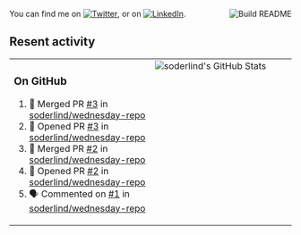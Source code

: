 
<a href="https://github.com/soderlind/soderlind/actions"><img src="https://github.com/soderlind/soderlind/workflows/Build%20README/badge.svg" align="right" alt="Build README"></a>

<!-- Actual text -->
You can find me on [![Twitter][1.2]][1], or on [![LinkedIn][2.2]][2].

<!-- Icons -->

[1.2]: http://i.imgur.com/wWzX9uB.png (twitter icon without padding)
[2.2]: https://raw.githubusercontent.com/MartinHeinz/MartinHeinz/master/linkedin-3-16.png (LinkedIn icon without padding)

<!-- Links to your social media accounts -->

[1]: https://twitter.com/soderlind
[2]: https://www.linkedin.com/in/soderlind/

## Resent activity

<table width="100%" border="0"><tr><td width="49%">

### On GitHub

<!--START_SECTION:activity-->
1. 🎉 Merged PR [#3](https://github.com/soderlind/wednesday-repo/pull/3) in [soderlind/wednesday-repo](https://github.com/soderlind/wednesday-repo)
2. 💪 Opened PR [#3](https://github.com/soderlind/wednesday-repo/pull/3) in [soderlind/wednesday-repo](https://github.com/soderlind/wednesday-repo)
3. 🎉 Merged PR [#2](https://github.com/soderlind/wednesday-repo/pull/2) in [soderlind/wednesday-repo](https://github.com/soderlind/wednesday-repo)
4. 💪 Opened PR [#2](https://github.com/soderlind/wednesday-repo/pull/2) in [soderlind/wednesday-repo](https://github.com/soderlind/wednesday-repo)
5. 🗣 Commented on [#1](https://github.com/soderlind/wednesday-repo/issues/1) in [soderlind/wednesday-repo](https://github.com/soderlind/wednesday-repo)
<!--END_SECTION:activity-->
  </td>
<td width="49%" valign="top">
  <img   alt="soderlind's GitHub Stats" src="https://awesome-github-stats.azurewebsites.net/user-stats/soderlind?cardType=level-alternate&Title=FFFFFF&Border=FFFFFF" />
</td></tr></table>





